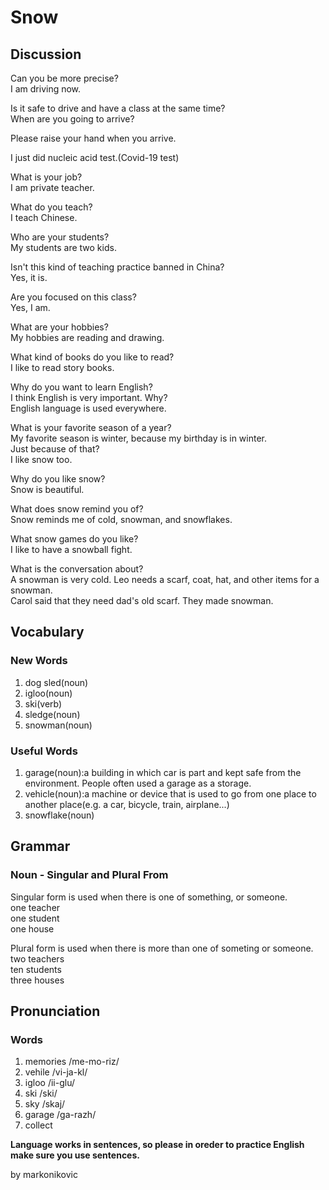 # Snow
## Discussion
Can you be more precise?  
I am driving now.  

Is it safe to drive and have a class at the same time?  
When are you going to arrive?  

Please raise your hand when you arrive.  

I just did nucleic acid test.(Covid-19 test)  

What is your job?  
I am private teacher.  

What do you teach?  
I teach Chinese.  

Who are your students?  
My students are two kids.  

Isn't this kind of teaching practice banned in China?  
Yes, it is.  

Are you focused on this class?  
Yes, I am.  

What are your hobbies?  
My hobbies are reading and drawing.  

What kind of books do you like to read?  
I like to read story books.  

Why do you want to learn English?  
I think English is very important. Why?   
English language is used everywhere.  

What is your favorite season of a year?  
My favorite season is winter, because my birthday is in winter.  
Just because of that?  
I like snow too.  

Why do you like snow?  
Snow is beautiful.  

What does snow remind you of?  
Snow reminds me of cold, snowman, and snowflakes.  

What snow games do you like?  
I like to have a snowball fight.  

What is the conversation about?  
A snowman is very cold. Leo needs a scarf, coat, hat, and other items for a snowman.   
Carol said that they need dad's old scarf. They made snowman.  

## Vocabulary
### New Words
1. dog sled(noun)
1. igloo(noun)
1. ski(verb)
1. sledge(noun)
1. snowman(noun)


### Useful Words
1. garage(noun):a building in which car is part and kept safe from the environment. People often used a garage as a storage.
1. vehicle(noun):a machine or device that is used to go from one place to another place(e.g. a car, bicycle, train, airplane...)
1. snowflake(noun)


## Grammar
### Noun - Singular and Plural From
Singular form is used when there is one of something, or someone.  
one teacher  
one student  
one house  

Plural form is used when there is more than one of someting or someone.  two teachers  
ten students  
three houses  

## Pronunciation
### Words
1. memories /me-mo-riz/
1. vehile /vi-ja-kl/
1. igloo /ii-glu/
1. ski /ski/
1. sky /skaj/
1. garage /ga-razh/
1. collect


**Language works in sentences, so please in oreder to practice English make sure you use sentences.**



by markonikovic
